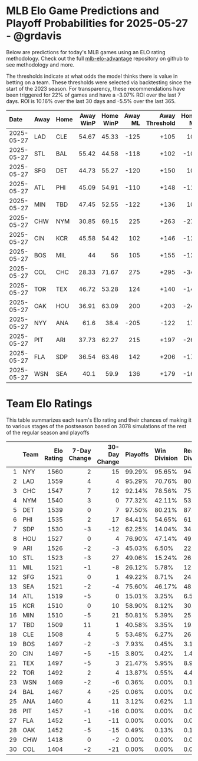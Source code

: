 # MLB Elo Game Predictions and Playoff Probabilities for 2025-05-27 - @grdavis
Below are predictions for today's MLB games using an ELO rating methodology. Check out the full [mlb-elo-advantage](https://github.com/grdavis/mlb-elo-advantage) repository on github to see methodology and more.

The thresholds indicate at what odds the model thinks there is value in betting on a team. These thresholds were selected via backtesting since the start of the 2023 season. For transparency, these recommendations have been triggered for 22% of games and have a -3.07% ROI over the last 7 days. ROI is 10.16% over the last 30 days and -5.5% over the last 365.

| Date       | Away   | Home   |   Away WinP |   Home WinP |   Away ML |   Away Threshold |   Home ML |   Home Threshold |
|:-----------|:-------|:-------|------------:|------------:|----------:|-----------------:|----------:|-----------------:|
| 2025-05-27 | LAD    | CLE    |       54.67 |       45.33 |      -125 |             +105 |       105 |             +147 |
| 2025-05-27 | STL    | BAL    |       55.42 |       44.58 |      -118 |             +102 |      -102 |             +151 |
| 2025-05-27 | SFG    | DET    |       44.73 |       55.27 |      -120 |             +150 |       100 |             +103 |
| 2025-05-27 | ATL    | PHI    |       45.09 |       54.91 |      -110 |             +148 |      -110 |             +104 |
| 2025-05-27 | MIN    | TBD    |       47.45 |       52.55 |      -122 |             +136 |       102 |             +113 |
| 2025-05-27 | CHW    | NYM    |       30.85 |       69.15 |       225 |             +263 |      -278 |             -161 |
| 2025-05-27 | CIN    | KCR    |       45.58 |       54.42 |       102 |             +146 |      -122 |             +106 |
| 2025-05-27 | BOS    | MIL    |       44    |       56    |       105 |             +155 |      -125 |             -100 |
| 2025-05-27 | COL    | CHC    |       28.33 |       71.67 |       275 |             +295 |      -345 |             -178 |
| 2025-05-27 | TOR    | TEX    |       46.72 |       53.28 |       124 |             +140 |      -148 |             +110 |
| 2025-05-27 | OAK    | HOU    |       36.91 |       63.09 |       200 |             +203 |      -245 |             -129 |
| 2025-05-27 | NYY    | ANA    |       61.6  |       38.4  |      -205 |             -122 |       170 |             +192 |
| 2025-05-27 | PIT    | ARI    |       37.73 |       62.27 |       215 |             +197 |      -265 |             -125 |
| 2025-05-27 | FLA    | SDP    |       36.54 |       63.46 |       142 |             +206 |      -170 |             -131 |
| 2025-05-27 | WSN    | SEA    |       40.1  |       59.9  |       136 |             +179 |      -162 |             -115 |

# Team Elo Ratings
This table summarizes each team's Elo rating and their chances of making it to various stages of the postseason based on 3078 simulations of the rest of the regular season and playoffs

|    | Team   |   Elo Rating |   7-Day Change |   30-Day Change | Playoffs   | Win Division   | Reach Div. Rd.   | Reach CS   | Reach WS   | Win WS   |
|---:|:-------|-------------:|---------------:|----------------:|:-----------|:---------------|:-----------------|:-----------|:-----------|:---------|
|  1 | NYY    |         1560 |              2 |              15 | 99.29%     | 95.65%         | 94.67%           | 63.71%     | 41.10%     | 22.90%   |
|  2 | LAD    |         1559 |              4 |               4 | 95.29%     | 70.76%         | 80.90%           | 49.03%     | 29.11%     | 17.28%   |
|  3 | CHC    |         1547 |              7 |              12 | 92.14%     | 78.56%         | 75.76%           | 39.64%     | 20.21%     | 10.75%   |
|  4 | NYM    |         1540 |              3 |               0 | 77.32%     | 42.11%         | 53.12%           | 26.61%     | 13.06%     | 6.47%    |
|  5 | DET    |         1539 |              0 |               7 | 97.50%     | 80.21%         | 87.13%           | 48.99%     | 24.33%     | 12.48%   |
|  6 | PHI    |         1535 |              2 |              17 | 84.41%     | 54.65%         | 61.01%           | 31.09%     | 14.72%     | 7.89%    |
|  7 | SDP    |         1530 |             -3 |             -12 | 62.25%     | 14.04%         | 34.89%           | 14.26%     | 6.11%      | 2.57%    |
|  8 | HOU    |         1527 |              0 |               4 | 76.90%     | 47.14%         | 49.32%           | 21.09%     | 9.32%      | 3.70%    |
|  9 | ARI    |         1526 |             -2 |              -3 | 45.03%     | 6.50%          | 22.32%           | 9.84%      | 3.96%      | 1.59%    |
| 10 | STL    |         1523 |             -3 |              27 | 49.06%     | 15.24%         | 26.77%           | 11.40%     | 4.94%      | 2.27%    |
| 11 | MIL    |         1521 |             -1 |              -8 | 26.12%     | 5.78%          | 12.48%           | 5.23%      | 1.88%      | 0.81%    |
| 12 | SFG    |         1521 |              0 |               1 | 49.22%     | 8.71%          | 24.66%           | 9.81%      | 4.71%      | 1.92%    |
| 13 | SEA    |         1521 |             -2 |              -4 | 75.60%     | 46.17%         | 48.90%           | 20.44%     | 8.19%      | 3.02%    |
| 14 | ATL    |         1519 |             -5 |               0 | 15.01%     | 3.25%          | 6.56%            | 2.60%      | 1.10%      | 0.36%    |
| 15 | KCR    |         1510 |              0 |              10 | 58.90%     | 8.12%          | 30.12%           | 12.02%     | 5.04%      | 1.62%    |
| 16 | MIN    |         1510 |             -5 |              21 | 50.81%     | 5.39%          | 25.89%           | 10.01%     | 3.38%      | 1.36%    |
| 17 | TBD    |         1509 |             11 |               1 | 40.58%     | 3.35%          | 19.14%           | 7.02%      | 2.50%      | 0.84%    |
| 18 | CLE    |         1508 |              4 |               5 | 53.48%     | 6.27%          | 26.97%           | 10.75%     | 3.61%      | 1.17%    |
| 19 | BOS    |         1497 |             -2 |              -3 | 7.93%      | 0.45%          | 3.18%            | 0.94%      | 0.39%      | 0.16%    |
| 20 | CIN    |         1497 |             -5 |             -15 | 3.80%      | 0.42%          | 1.43%            | 0.49%      | 0.19%      | 0.00%    |
| 21 | TEX    |         1497 |             -5 |               3 | 21.47%     | 5.95%          | 8.90%            | 3.18%      | 1.43%      | 0.49%    |
| 22 | TOR    |         1492 |              2 |               4 | 13.87%     | 0.55%          | 4.48%            | 1.53%      | 0.62%      | 0.32%    |
| 23 | WSN    |         1469 |             -2 |              -6 | 0.36%      | 0.00%          | 0.10%            | 0.00%      | 0.00%      | 0.00%    |
| 24 | BAL    |         1467 |              4 |             -25 | 0.06%      | 0.00%          | 0.03%            | 0.00%      | 0.00%      | 0.00%    |
| 25 | ANA    |         1460 |              4 |              11 | 3.12%      | 0.62%          | 1.14%            | 0.29%      | 0.06%      | 0.00%    |
| 26 | PIT    |         1457 |             -1 |             -16 | 0.00%      | 0.00%          | 0.00%            | 0.00%      | 0.00%      | 0.00%    |
| 27 | FLA    |         1452 |             -1 |             -11 | 0.00%      | 0.00%          | 0.00%            | 0.00%      | 0.00%      | 0.00%    |
| 28 | OAK    |         1452 |             -5 |             -15 | 0.49%      | 0.13%          | 0.13%            | 0.03%      | 0.03%      | 0.00%    |
| 29 | CHW    |         1418 |              0 |              -2 | 0.00%      | 0.00%          | 0.00%            | 0.00%      | 0.00%      | 0.00%    |
| 30 | COL    |         1404 |             -2 |             -21 | 0.00%      | 0.00%          | 0.00%            | 0.00%      | 0.00%      | 0.00%    |
